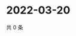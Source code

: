 # 2022-03-20

共 0 条

<!-- BEGIN WEIBO -->
<!-- 最后更新时间 Sun Mar 20 2022 18:15:33 GMT+0800 (China Standard Time) -->

<!-- END WEIBO -->
